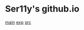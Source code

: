 # Ser11y's github.io
[main](https://Ser1-1y.github.io/RoundedDiscord/src/roundeddiscord.css)
[exp](https://Ser1-1y.github.io/RoundedDiscord/src/experiment.css)
[src](https://Ser1-1y.github.io/RoundedDiscord/src/)
